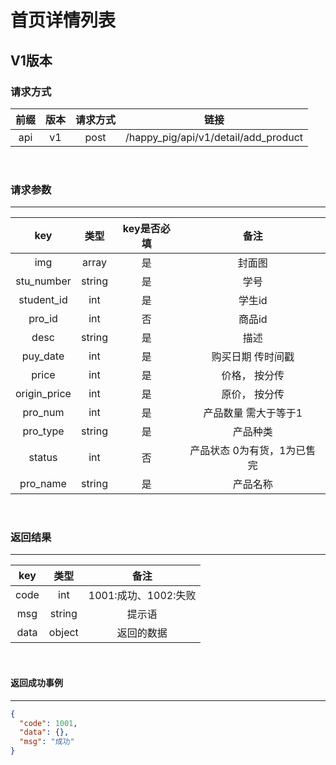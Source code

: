 # 首页详情列表

## V1版本

### 请求方式

| 前缀 | 版本 | 请求方式 | 链接 |
| :---: | :---: | :---: | :---:|
| api | v1 | post | /happy_pig/api/v1/detail/add_product |

<br/>

### 请求参数

---------------------------------
|  key  |   类型   | key是否必填 | 备注 |
| :---: | :------: | :--------: | :---:|
| img | array | 是 | 封面图 |
| stu_number | string | 是 | 学号 |
| student_id | int | 是 | 学生id |
| pro_id | int | 否 | 商品id |
| desc | string | 是 | 描述 |
| puy_date | int | 是 | 购买日期 传时间戳 |
| price | int | 是 | 价格， 按分传 |
| origin_price | int | 是 | 原价， 按分传 |
| pro_num | int | 是 | 产品数量 需大于等于1 |
| pro_type | string | 是 | 产品种类 |
| status | int | 否 | 产品状态 0为有货，1为已售完
| pro_name | string | 是 | 产品名称

<br/>

### 返回结果

----------------------------
|  key  |   类型   |  备注 |
| :---: | :------: | :---:|
| code | int | 1001:成功、1002:失败|
| msg | string | 提示语 |
| data | object | 返回的数据 |


<br/>

#### 返回成功事例

-------------------------
```json
{
  "code": 1001,
  "data": {},
  "msg": "成功"
}
```
